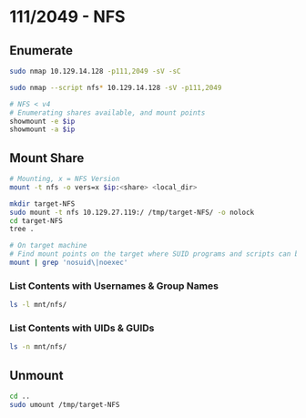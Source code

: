 # 111/2049 - NFS
## Enumerate
```bash
sudo nmap 10.129.14.128 -p111,2049 -sV -sC

sudo nmap --script nfs* 10.129.14.128 -sV -p111,2049

# NFS < v4
# Enumerating shares available, and mount points
showmount -e $ip
showmount -a $ip
```

## Mount Share
```bash
# Mounting, x = NFS Version
mount -t nfs -o vers=x $ip:<share> <local_dir>

mkdir target-NFS
sudo mount -t nfs 10.129.27.119:/ /tmp/target-NFS/ -o nolock
cd target-NFS
tree .

# On target machine
# Find mount points on the target where SUID programs and scripts can be run from 
mount | grep 'nosuid\|noexec'
```
### List Contents with Usernames & Group Names
```bash
ls -l mnt/nfs/
```
### List Contents with UIDs & GUIDs
```bash
ls -n mnt/nfs/
```
## Unmount
```bash
cd ..
sudo umount /tmp/target-NFS
```